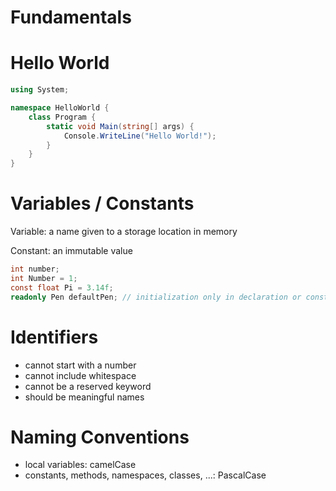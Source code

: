 # Fundamentals

# Hello World

```csharp
using System;

namespace HelloWorld {
	class Program {
		static void Main(string[] args) {
			Console.WriteLine("Hello World!");
		}
	}
}
```

# Variables / Constants

Variable: a name given to a storage location in memory

Constant: an immutable value

```csharp
int number;
int Number = 1;
const float Pi = 3.14f;
readonly Pen defaultPen; // initialization only in declaration or constructor
```

# Identifiers

- cannot start with a number
- cannot include whitespace
- cannot be a reserved keyword
- should be meaningful names

# Naming Conventions

- local variables: camelCase
- constants, methods, namespaces, classes, ...: PascalCase
